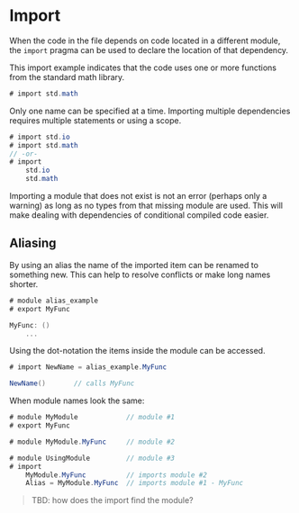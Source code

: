 # Import

When the code in the file depends on code located in a different module, the `import` pragma can be used to declare the location of that dependency.

This import example indicates that the code uses one or more functions from the standard math library.

```C#
# import std.math
```

Only one name can be specified at a time. Importing multiple dependencies requires multiple statements or using a scope.

```C#
# import std.io
# import std.math
// -or-
# import
    std.io
    std.math
```

Importing a module that does not exist is not an error (perhaps only a warning) as long as no types from that missing module are used. This will make dealing with dependencies of conditional compiled code easier.

## Aliasing

By using an alias the name of the imported item can be renamed to something new. This can help to resolve conflicts or make long names shorter.

```C#
# module alias_example
# export MyFunc

MyFunc: ()
    ...
```

Using the dot-notation the items inside the module can be accessed.

```C#
# import NewName = alias_example.MyFunc

NewName()       // calls MyFunc
```

When module names look the same:

```C#
# module MyModule            // module #1
# export MyFunc

# module MyModule.MyFunc     // module #2

# module UsingModule         // module #3
# import
    MyModule.MyFunc          // imports module #2
    Alias = MyModule.MyFunc  // imports module #1 - MyFunc
```

> TBD: how does the import find the module?
